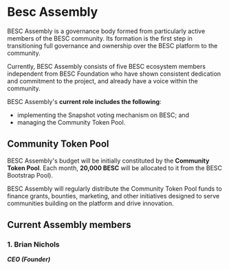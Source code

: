 # Besc Assembly

BESC Assembly is a governance body formed from particularly active members of the BESC community. Its formation is the first step in transitioning full governance and ownership over the BESC platform to the community.

Currently, BESC Assembly consists of five BESC ecosystem members independent from BESC Foundation who have shown consistent dedication and commitment to the project, and already have a voice within the community.

BESC Assembly's **current role includes the following**:

* implementing the Snapshot voting mechanism on BESC; and
* managing the Community Token Pool.

## Community Token Pool

BESC Assembly's budget will be initially constituted by the **Community Token Pool**. Each month, **20,000 BESC** will be allocated to it from the BESC Bootstrap Pool).

BESC Assembly will regularly distribute the Community Token Pool funds to finance grants, bounties, marketing, and other initiatives designed to serve communities building on the platform and drive innovation.

## Current Assembly members

### **1. Brian Nichols** <a href="#b624" id="b624"></a>

_**CEO (Founder)**_


